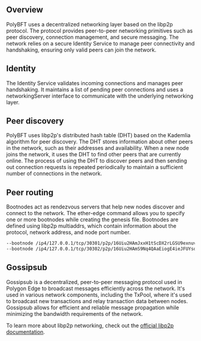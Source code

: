 ## Overview

PolyBFT uses a decentralized networking layer based on the libp2p protocol. The protocol provides peer-to-peer networking primitives such as peer discovery, connection management, and secure messaging. The network relies on a secure Identity Service to manage peer connectivity and handshaking, ensuring only valid peers can join the network.

## Identity

The Identity Service validates incoming connections and manages peer handshaking. It maintains a list of pending peer connections and uses a networkingServer interface to communicate with the underlying networking layer.

## Peer discovery

PolyBFT uses libp2p's distributed hash table (DHT) based on the Kademlia algorithm for peer discovery. The DHT stores information about other peers in the network, such as their addresses and availability. When a new node joins the network, it uses the DHT to find other peers that are currently online. The process of using the DHT to discover peers and then sending out connection requests is repeated periodically to maintain a sufficient number of connections in the network.

## Peer routing

Bootnodes act as rendezvous servers that help new nodes discover and connect to the network. The ether-edge command allows you to specify one or more bootnodes while creating the genesis file. Bootnodes are defined using libp2p multiaddrs, which contain information about the protocol, network address, and node port number.

```bash
--bootnode /ip4/127.0.0.1/tcp/30301/p2p/16Uiu2HAmJxxH1tScDX2rLGSU9exnuvZKNM9SoK3v315azp68DLPW \
--bootnode /ip4/127.0.0.1/tcp/30302/p2p/16Uiu2HAmS9Nq4QAaEiogE4ieJFUYsoH28magT7wSvJPpfUGBj3Hq \
```

## Gossipsub

Gossipsub is a decentralized, peer-to-peer messaging protocol used in Polygon Edge to broadcast messages efficiently across the network. It's used in various network components, including the TxPool, where it's used to broadcast new transactions and relay transaction data between nodes. Gossipsub allows for efficient and reliable message propagation while minimizing the bandwidth requirements of the network.

To learn more about libp2p networking, check out the [<ins>official libp2p documentation</ins>](https://docs.libp2p.io/).

